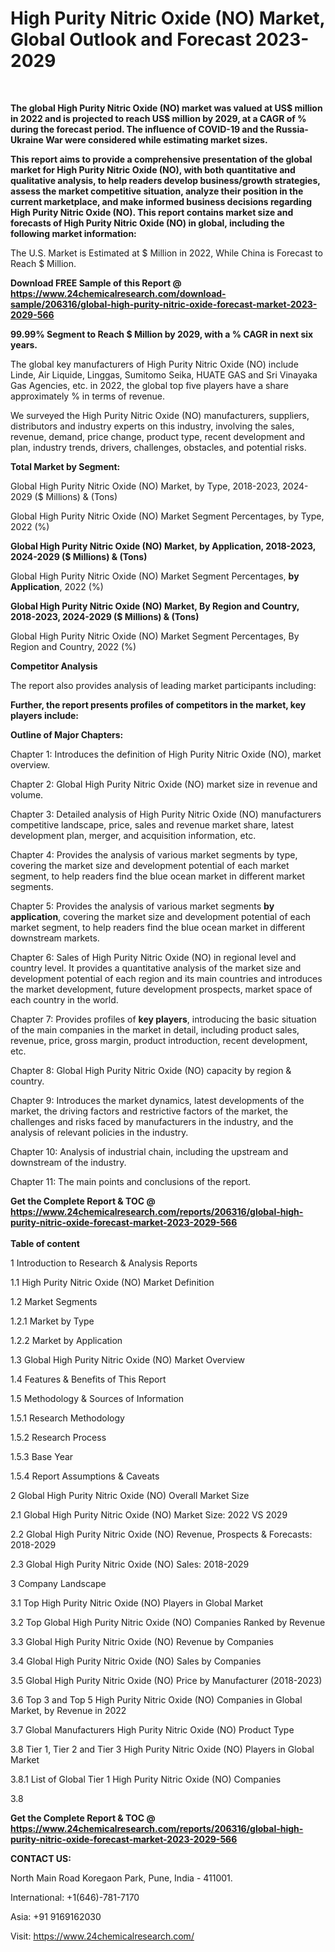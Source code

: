 <h1>High Purity Nitric Oxide (NO) Market, Global Outlook and Forecast 2023-2029</h1><br/><p><strong>The global High Purity Nitric Oxide (NO) market was valued at US$ million in 2022 and is projected to reach US$ million by 2029, at a <strong>CAGR</strong> of % during the forecast period. The influence of COVID-19 and the Russia-Ukraine War were considered while estimating market sizes.</strong></p><p><strong>This report aims to provide a comprehensive presentation of the global market for High Purity Nitric Oxide (NO), with both quantitative and qualitative analysis, to help readers develop business/growth strategies, assess the market competitive situation, analyze their position in the current marketplace, and make informed business decisions regarding High Purity Nitric Oxide (NO). This report contains market size and forecasts of High Purity Nitric Oxide (NO) in global, including the following market information:</strong></p><p>The U.S. Market is Estimated at $ Million in 2022, While China is Forecast to Reach $ Million.</p><div><b>Download FREE Sample of this Report @ <a href="https://www.24chemicalresearch.com/download-sample/206316/global-high-purity-nitric-oxide-forecast-market-2023-2029-566">https://www.24chemicalresearch.com/download-sample/206316/global-high-purity-nitric-oxide-forecast-market-2023-2029-566</a></b></div><p><strong>99.99% Segment to Reach $ Million by 2029, with a % <strong>CAGR</strong> in next six years.</strong></p><p>
 
 The global key manufacturers of High Purity Nitric Oxide (NO) include Linde, Air Liquide, Linggas, Sumitomo Seika, HUATE GAS and Sri Vinayaka Gas Agencies, etc. in 2022, the global top five players have a share approximately % in terms of revenue.</p><p>We surveyed the High Purity Nitric Oxide (NO) manufacturers, suppliers, distributors and industry experts on this industry, involving the sales, revenue, demand, price change, product type, recent development and plan, industry trends, drivers, challenges, obstacles, and potential risks.</p><p><strong>Total Market by Segment:</strong></p><p>Global High Purity Nitric Oxide (NO) Market, by Type, 2018-2023, 2024-2029 ($ Millions) & (Tons)</p><p>Global High Purity Nitric Oxide (NO) Market Segment Percentages, by Type, 2022 (%)</p><p><strong>Global High Purity Nitric Oxide (NO) Market, <strong>by Application</strong>, 2018-2023, 2024-2029 ($ Millions) & (Tons)</strong></p><p>Global High Purity Nitric Oxide (NO) Market Segment Percentages, <strong>by Application</strong>, 2022 (%)</p><p><strong>Global High Purity Nitric Oxide (NO) Market, By Region and Country, 2018-2023, 2024-2029 ($ Millions) & (Tons)</strong></p><p>Global High Purity Nitric Oxide (NO) Market Segment Percentages, By Region and Country, 2022 (%)</p><p><strong>Competitor Analysis</strong></p><p>The report also provides analysis of leading market participants including:</p><p><strong>Further, the report presents profiles of competitors in the market, <strong>key players</strong> include:</strong></p><p><strong>Outline of Major Chapters:</strong></p><p>Chapter 1: Introduces the definition of High Purity Nitric Oxide (NO), market overview.</p><p>Chapter 2: Global High Purity Nitric Oxide (NO) market size in revenue and volume.</p><p>Chapter 3: Detailed analysis of High Purity Nitric Oxide (NO) manufacturers competitive landscape, price, sales and revenue market share, latest development plan, merger, and acquisition information, etc.</p><p>Chapter 4: Provides the analysis of various market segments by type, covering the market size and development potential of each market segment, to help readers find the blue ocean market in different market segments.</p><p>Chapter 5: Provides the analysis of various market segments <strong>by application</strong>, covering the market size and development potential of each market segment, to help readers find the blue ocean market in different downstream markets.</p><p>Chapter 6: Sales of High Purity Nitric Oxide (NO) in regional level and country level. It provides a quantitative analysis of the market size and development potential of each region and its main countries and introduces the market development, future development prospects, market space of each country in the world.</p><p>Chapter 7: Provides profiles of <strong>key players</strong>, introducing the basic situation of the main companies in the market in detail, including product sales, revenue, price, gross margin, product introduction, recent development, etc.</p><p>Chapter 8: Global High Purity Nitric Oxide (NO) capacity by region & country.</p><p>Chapter 9: Introduces the market dynamics, latest developments of the market, the driving factors and restrictive factors of the market, the challenges and risks faced by manufacturers in the industry, and the analysis of relevant policies in the industry.</p><p>Chapter 10: Analysis of industrial chain, including the upstream and downstream of the industry.</p><p>Chapter 11: The main points and conclusions of the report.</p><div><b>Get the Complete Report & TOC @ <a href="https://www.24chemicalresearch.com/reports/206316/global-high-purity-nitric-oxide-forecast-market-2023-2029-566">https://www.24chemicalresearch.com/reports/206316/global-high-purity-nitric-oxide-forecast-market-2023-2029-566</a></b></div><br><b>Table of content</b><p>1 Introduction to Research & Analysis Reports<br />
 
  1.1 High Purity Nitric Oxide (NO) Market Definition<br />
 
  1.2 Market Segments<br />
 
  1.2.1 Market by Type<br />
 
  1.2.2 Market by Application<br />
 
  1.3 Global High Purity Nitric Oxide (NO) Market Overview<br />
 
  1.4 Features & Benefits of This Report<br />
 
  1.5 Methodology & Sources of Information<br />
 
  1.5.1 Research Methodology<br />
 
  1.5.2 Research Process<br />
 
  1.5.3 Base Year<br />
 
  1.5.4 Report Assumptions & Caveats<br />
 
 2 Global High Purity Nitric Oxide (NO) Overall Market Size<br />
 
  2.1 Global High Purity Nitric Oxide (NO) Market Size: 2022 VS 2029<br />
 
  2.2 Global High Purity Nitric Oxide (NO) Revenue, Prospects & Forecasts: 2018-2029<br />
 
  2.3 Global High Purity Nitric Oxide (NO) Sales: 2018-2029<br />
 
 3 Company Landscape<br />
 
  3.1 Top High Purity Nitric Oxide (NO) Players in Global Market<br />
 
  3.2 Top Global High Purity Nitric Oxide (NO) Companies Ranked by Revenue<br />
 
  3.3 Global High Purity Nitric Oxide (NO) Revenue by Companies<br />
 
  3.4 Global High Purity Nitric Oxide (NO) Sales by Companies<br />
 
  3.5 Global High Purity Nitric Oxide (NO) Price by Manufacturer (2018-2023)<br />
 
  3.6 Top 3 and Top 5 High Purity Nitric Oxide (NO) Companies in Global Market, by Revenue in 2022<br />
 
  3.7 Global Manufacturers High Purity Nitric Oxide (NO) Product Type<br />
 
  3.8 Tier 1, Tier 2 and Tier 3 High Purity Nitric Oxide (NO) Players in Global Market<br />
 
  3.8.1 List of Global Tier 1 High Purity Nitric Oxide (NO) Companies<br />
 
  3.8<br><div><b>Get the Complete Report & TOC @ <a href="https://www.24chemicalresearch.com/reports/206316/global-high-purity-nitric-oxide-forecast-market-2023-2029-566">https://www.24chemicalresearch.com/reports/206316/global-high-purity-nitric-oxide-forecast-market-2023-2029-566</a></b></div></p>
 
 <b>CONTACT US:</b><br>
 
 North Main Road Koregaon Park, Pune, India - 411001.<br/>
 
 International: +1(646)-781-7170<br/>
 
 Asia: +91 9169162030<br/>
 
 Visit: <a href="https://www.24chemicalresearch.com/">https://www.24chemicalresearch.com/</a>
 
 <br>